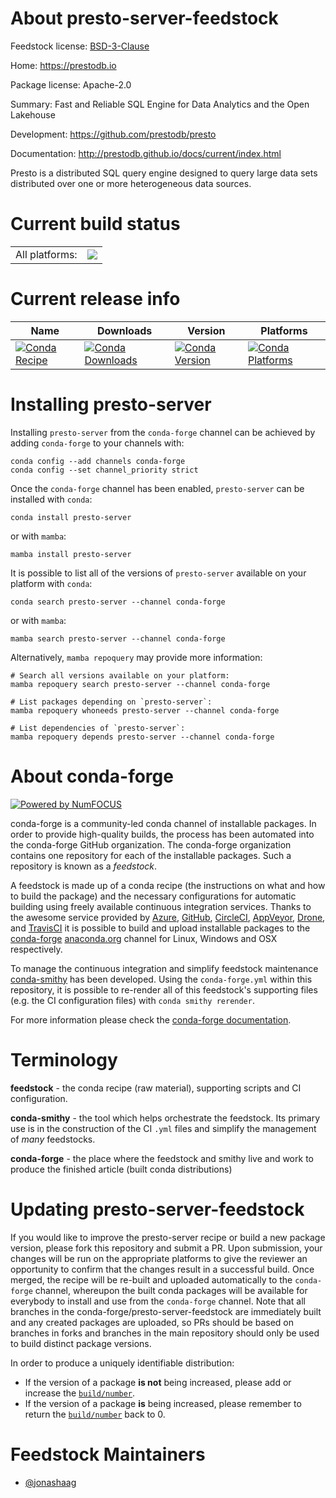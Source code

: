 About presto-server-feedstock
=============================

Feedstock license: [BSD-3-Clause](https://github.com/conda-forge/presto-server-feedstock/blob/main/LICENSE.txt)

Home: https://prestodb.io

Package license: Apache-2.0

Summary: Fast and Reliable SQL Engine for Data Analytics and the Open Lakehouse

Development: https://github.com/prestodb/presto

Documentation: http://prestodb.github.io/docs/current/index.html

Presto is a distributed SQL query engine designed to query large data sets distributed over one or more heterogeneous data sources.


Current build status
====================


<table><tr><td>All platforms:</td>
    <td>
      <a href="https://dev.azure.com/conda-forge/feedstock-builds/_build/latest?definitionId=20748&branchName=main">
        <img src="https://dev.azure.com/conda-forge/feedstock-builds/_apis/build/status/presto-server-feedstock?branchName=main">
      </a>
    </td>
  </tr>
</table>

Current release info
====================

| Name | Downloads | Version | Platforms |
| --- | --- | --- | --- |
| [![Conda Recipe](https://img.shields.io/badge/recipe-presto--server-green.svg)](https://anaconda.org/conda-forge/presto-server) | [![Conda Downloads](https://img.shields.io/conda/dn/conda-forge/presto-server.svg)](https://anaconda.org/conda-forge/presto-server) | [![Conda Version](https://img.shields.io/conda/vn/conda-forge/presto-server.svg)](https://anaconda.org/conda-forge/presto-server) | [![Conda Platforms](https://img.shields.io/conda/pn/conda-forge/presto-server.svg)](https://anaconda.org/conda-forge/presto-server) |

Installing presto-server
========================

Installing `presto-server` from the `conda-forge` channel can be achieved by adding `conda-forge` to your channels with:

```
conda config --add channels conda-forge
conda config --set channel_priority strict
```

Once the `conda-forge` channel has been enabled, `presto-server` can be installed with `conda`:

```
conda install presto-server
```

or with `mamba`:

```
mamba install presto-server
```

It is possible to list all of the versions of `presto-server` available on your platform with `conda`:

```
conda search presto-server --channel conda-forge
```

or with `mamba`:

```
mamba search presto-server --channel conda-forge
```

Alternatively, `mamba repoquery` may provide more information:

```
# Search all versions available on your platform:
mamba repoquery search presto-server --channel conda-forge

# List packages depending on `presto-server`:
mamba repoquery whoneeds presto-server --channel conda-forge

# List dependencies of `presto-server`:
mamba repoquery depends presto-server --channel conda-forge
```


About conda-forge
=================

[![Powered by
NumFOCUS](https://img.shields.io/badge/powered%20by-NumFOCUS-orange.svg?style=flat&colorA=E1523D&colorB=007D8A)](https://numfocus.org)

conda-forge is a community-led conda channel of installable packages.
In order to provide high-quality builds, the process has been automated into the
conda-forge GitHub organization. The conda-forge organization contains one repository
for each of the installable packages. Such a repository is known as a *feedstock*.

A feedstock is made up of a conda recipe (the instructions on what and how to build
the package) and the necessary configurations for automatic building using freely
available continuous integration services. Thanks to the awesome service provided by
[Azure](https://azure.microsoft.com/en-us/services/devops/), [GitHub](https://github.com/),
[CircleCI](https://circleci.com/), [AppVeyor](https://www.appveyor.com/),
[Drone](https://cloud.drone.io/welcome), and [TravisCI](https://travis-ci.com/)
it is possible to build and upload installable packages to the
[conda-forge](https://anaconda.org/conda-forge) [anaconda.org](https://anaconda.org/)
channel for Linux, Windows and OSX respectively.

To manage the continuous integration and simplify feedstock maintenance
[conda-smithy](https://github.com/conda-forge/conda-smithy) has been developed.
Using the ``conda-forge.yml`` within this repository, it is possible to re-render all of
this feedstock's supporting files (e.g. the CI configuration files) with ``conda smithy rerender``.

For more information please check the [conda-forge documentation](https://conda-forge.org/docs/).

Terminology
===========

**feedstock** - the conda recipe (raw material), supporting scripts and CI configuration.

**conda-smithy** - the tool which helps orchestrate the feedstock.
                   Its primary use is in the construction of the CI ``.yml`` files
                   and simplify the management of *many* feedstocks.

**conda-forge** - the place where the feedstock and smithy live and work to
                  produce the finished article (built conda distributions)


Updating presto-server-feedstock
================================

If you would like to improve the presto-server recipe or build a new
package version, please fork this repository and submit a PR. Upon submission,
your changes will be run on the appropriate platforms to give the reviewer an
opportunity to confirm that the changes result in a successful build. Once
merged, the recipe will be re-built and uploaded automatically to the
`conda-forge` channel, whereupon the built conda packages will be available for
everybody to install and use from the `conda-forge` channel.
Note that all branches in the conda-forge/presto-server-feedstock are
immediately built and any created packages are uploaded, so PRs should be based
on branches in forks and branches in the main repository should only be used to
build distinct package versions.

In order to produce a uniquely identifiable distribution:
 * If the version of a package **is not** being increased, please add or increase
   the [``build/number``](https://docs.conda.io/projects/conda-build/en/latest/resources/define-metadata.html#build-number-and-string).
 * If the version of a package **is** being increased, please remember to return
   the [``build/number``](https://docs.conda.io/projects/conda-build/en/latest/resources/define-metadata.html#build-number-and-string)
   back to 0.

Feedstock Maintainers
=====================

* [@jonashaag](https://github.com/jonashaag/)

